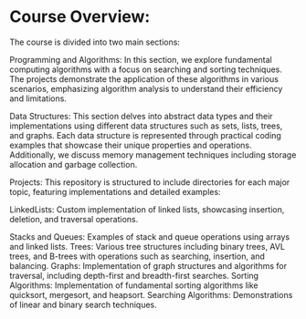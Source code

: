 # Course Overview:
The course is divided into two main sections:

Programming and Algorithms:
In this section, we explore fundamental computing algorithms with a focus on searching and sorting techniques. The projects demonstrate the application of these algorithms in various scenarios, emphasizing algorithm analysis to understand their efficiency and limitations.

Data Structures:
This section delves into abstract data types and their implementations using different data structures such as sets, lists, trees, and graphs. Each data structure is represented through practical coding examples that showcase their unique properties and operations. Additionally, we discuss memory management techniques including storage allocation and garbage collection.

Projects:
This repository is structured to include directories for each major topic, featuring implementations and detailed examples:

LinkedLists: Custom implementation of linked lists, showcasing insertion, deletion, and traversal operations.

Stacks and Queues: Examples of stack and queue operations using arrays and linked lists.
Trees: Various tree structures including binary trees, AVL trees, and B-trees with operations such as searching, insertion, and balancing.
Graphs: Implementation of graph structures and algorithms for traversal, including depth-first and breadth-first searches.
Sorting Algorithms: Implementation of fundamental sorting algorithms like quicksort, mergesort, and heapsort.
Searching Algorithms: Demonstrations of linear and binary search techniques.
